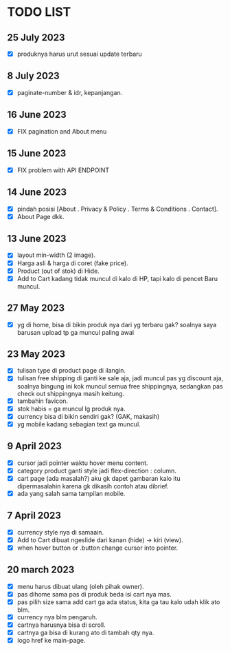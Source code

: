 # TODO LIST

## 25 July 2023

- [x] produknya harus urut sesuai update terbaru

## 8 July 2023

- [x] paginate-number & idr, kepanjangan.

## 16 June 2023

- [x] FIX pagination and About menu

## 15 June 2023

- [x] FIX problem with API ENDPOINT

## 14 June 2023

- [x] pindah posisi [About . Privacy & Policy . Terms & Conditions . Contact].
- [x] About Page dkk.

## 13 June 2023

- [x] layout min-width (2 image).
- [x] Harga asli & harga di coret (fake price).
- [x] Product (out of stok) di Hide.
- [x] Add to Cart kadang tidak muncul di kalo di HP, tapi kalo di pencet Baru muncul.

## 27 May 2023

- [x] yg di home, bisa di bikin produk nya dari yg terbaru gak? soalnya saya barusan upload tp ga muncul paling awal

## 23 May 2023

- [x] tulisan type di product page di ilangin.
- [x] tulisan free shipping di ganti ke sale aja, jadi muncul pas yg discount aja, soalnya bingung ini kok muncul semua free shippingnya, sedangkan pas check out shippingnya masih keitung.
- [x] tambahin favicon.
- [x] stok habis = ga muncul lg produk nya.
- [x] currency bisa di bikin sendiri gak? (GAK, makasih)
- [x] yg mobile kadang sebagian text ga muncul.

## 9 April 2023

- [x] cursor jadi pointer waktu hover menu content.
- [x] category product ganti style jadi flex-direction : column.
- [x] cart page (ada masalah?) aku gk dapet gambaran kalo itu dipermasalahin karena gk dikasih contoh atau dibrief.
- [x] ada yang salah sama tampilan mobile.

## 7 April 2023

- [x] currency style nya di samaain.
- [x] Add to Cart dibuat ngeslide dari kanan (hide)  -> kiri (view).
- [x] when hover button or .button change cursor into pointer.

## 20 march 2023

- [x] menu harus dibuat ulang (oleh pihak owner).
- [x] pas dihome sama pas di produk beda isi cart nya mas.
- [x] pas pilih size sama add cart ga ada status, kita ga tau kalo udah klik ato blm.
- [x] currency nya blm pengaruh.
- [x] cartnya harusnya bisa di scroll.
- [x] cartnya ga bisa di kurang ato di tambah qty nya.
- [x] logo href ke main-page.